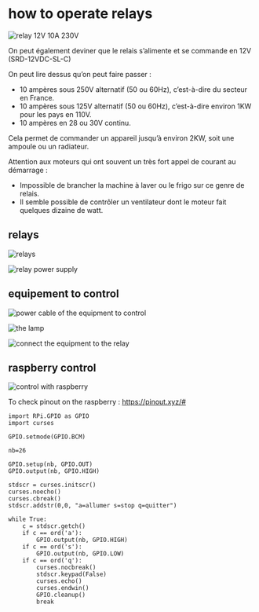 # how to operate relays

![relay 12V 10A 230V](img_relays/songle12Vrelay10A.jpg)

On peut également deviner que le relais s’alimente et se commande en 12V (SRD-12VDC-SL-C)

On peut lire dessus qu’on peut faire passer :

- 10 ampères sous 250V alternatif (50 ou 60Hz), c’est-à-dire du secteur en France.
- 10 ampères sous 125V alternatif (50 ou 60Hz), c’est-à-dire environ 1KW pour les pays en 110V. 
- 10 ampères en 28 ou 30V continu.

Cela permet de commander un appareil jusqu’à environ 2KW, soit une ampoule ou un radiateur. 

Attention aux moteurs qui ont souvent un très fort appel de courant au démarrage :

- Impossible de brancher la machine à laver ou le frigo sur ce genre de relais. 
- Il semble possible de contrôler un ventilateur dont le moteur fait quelques dizaine de watt.

## relays

![relays](img_relays/relays.jpg)

![relay power supply](img_relays/power_supply.jpg)

## equipement to control

![power cable of the equipment to control](img_relays/equipment_to_control1.jpeg)

![the lamp](img_relays/lamp.jpg)

![connect the equipment to the relay](img_relays/equipment_to_control2.jpeg)

## raspberry control

![control with raspberry](img_relays/RPI.jpg)

To check pinout on the raspberry : https://pinout.xyz/#

```
import RPi.GPIO as GPIO
import curses

GPIO.setmode(GPIO.BCM)

nb=26

GPIO.setup(nb, GPIO.OUT)
GPIO.output(nb, GPIO.HIGH)

stdscr = curses.initscr()
curses.noecho()
curses.cbreak()
stdscr.addstr(0,0, "a=allumer s=stop q=quitter")

while True:
    c = stdscr.getch()
    if c == ord('a'):
        GPIO.output(nb, GPIO.HIGH)
    if c == ord('s'):
        GPIO.output(nb, GPIO.LOW)
    if c == ord('q'):
        curses.nocbreak()
        stdscr.keypad(False)
        curses.echo()
        curses.endwin()
        GPIO.cleanup()
        break
```
